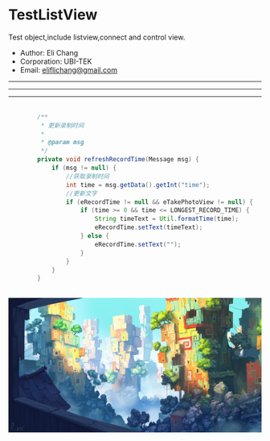 TestListView
===================
Test object,include listview,connect and control view.<br>
* Author: Eli Chang<br>
* Corporation: UBI-TEK<br>
* Email: eliflichang@gmail.com<br>

***
---
___

```java

        /**
         * 更新录制时间
         *
         * @param msg
         */
        private void refreshRecordTime(Message msg) {
            if (msg != null) {
                //获取录制时间
                int time = msg.getData().getInt("time");
                //更新文字
                if (eRecordTime != null && eTakePhotoView != null) {
                    if (time >= 0 && time <= LONGEST_RECORD_TIME) {
                        String timeText = Util.formatTime(time);
                        eRecordTime.setText(timeText);
                    } else {
                        eRecordTime.setText("");
                    }
                }
            }
        }
        
```
![](https://github.com/BoboHezi/TestListView/raw/master/app/src/main/res/drawable/banner.png)<br>
